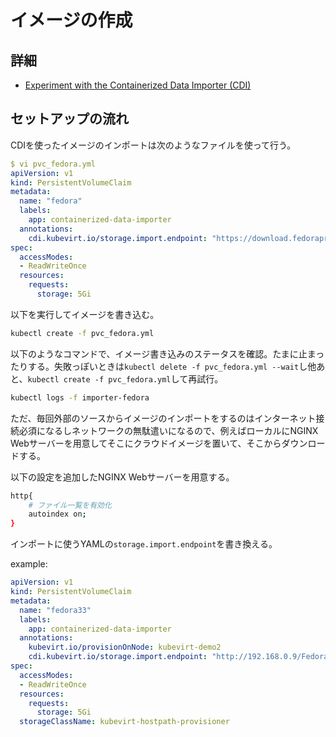 # イメージの作成

## 詳細

- [Experiment with the Containerized Data Importer (CDI)](https://kubevirt.io/labs/kubernetes/lab2.html)

## セットアップの流れ

CDIを使ったイメージのインポートは次のようなファイルを使って行う。

```yaml
$ vi pvc_fedora.yml
apiVersion: v1
kind: PersistentVolumeClaim
metadata:
  name: "fedora"
  labels:
    app: containerized-data-importer
  annotations:
    cdi.kubevirt.io/storage.import.endpoint: "https://download.fedoraproject.org/pub/fedora/linux/releases/33/Cloud/x86_64/images/Fedora-Cloud-Base-33-1.2.x86_64.raw.xz"
spec:
  accessModes:
  - ReadWriteOnce
  resources:
    requests:
      storage: 5Gi
```

以下を実行してイメージを書き込む。

```bash
kubectl create -f pvc_fedora.yml
```

以下のようなコマンドで、イメージ書き込みのステータスを確認。たまに止まったりする。失敗っぽいときは`kubectl delete -f pvc_fedora.yml --wait`し他あと、`kubectl create -f pvc_fedora.yml`して再試行。

```bash
kubectl logs -f importer-fedora
```

ただ、毎回外部のソースからイメージのインポートをするのはインターネット接続必須になるしネットワークの無駄遣いになるので、例えばローカルにNGINX Webサーバーを用意してそこにクラウドイメージを置いて、そこからダウンロードする。

以下の設定を追加したNGINX Webサーバーを用意する。

```bash
http{
    # ファイル一覧を有効化
    autoindex on;
}
```

インポートに使うYAMLの`storage.import.endpoint`を書き換える。

example:

```yaml
apiVersion: v1
kind: PersistentVolumeClaim
metadata:
  name: "fedora33"
  labels:
    app: containerized-data-importer
  annotations:
    kubevirt.io/provisionOnNode: kubevirt-demo2
    cdi.kubevirt.io/storage.import.endpoint: "http://192.168.0.9/Fedora-Cloud-Base-33-1.2.x86_64.raw.xz"
spec:
  accessModes:
  - ReadWriteOnce
  resources:
    requests:
      storage: 5Gi
  storageClassName: kubevirt-hostpath-provisioner
```
